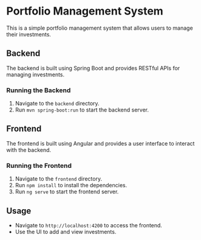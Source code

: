 # Portfolio Management System

This is a simple portfolio management system that allows users to manage their investments.

## Backend

The backend is built using Spring Boot and provides RESTful APIs for managing investments.

### Running the Backend

1. Navigate to the `backend` directory.
2. Run `mvn spring-boot:run` to start the backend server.

## Frontend

The frontend is built using Angular and provides a user interface to interact with the backend.

### Running the Frontend

1. Navigate to the `frontend` directory.
2. Run `npm install` to install the dependencies.
3. Run `ng serve` to start the frontend server.

## Usage

- Navigate to `http://localhost:4200` to access the frontend.
- Use the UI to add and view investments.
